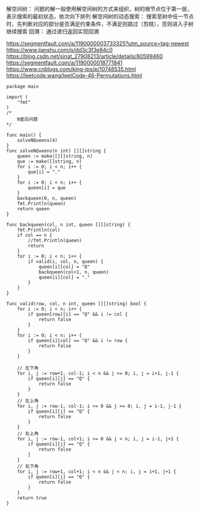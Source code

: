 
解空间树：
	问题的解一般使用解空间树的方式来组织，树的根节点位于第一层，表示搜索的最初状态，依次向下排列
解空间树的动态搜索：
	搜索至树中任一节点时，先判断对应的部分是否满足约束条件，不满足则跳过（剪枝），否则进入子树继续搜索
回溯：
	通过递归返回实现回溯


https://segmentfault.com/a/1190000003733325?utm_source=tag-newest
https://www.jianshu.com/p/dd3c3f3e84c0
https://blog.csdn.net/sinat_27908213/article/details/80599460
https://segmentfault.com/a/1190000018771841
https://www.cnblogs.com/king-lps/p/10748535.html
https://leetcode.wang/leetCode-46-Permutations.html


```
package main

import (
	"fmt"
)
/*
	N皇后问题
*/

func main() {
	solveNQueens(4)
}
func solveNQueens(n int) [][]string {
	queen := make([][]string, n)
	que := make([]string, n)
	for i := 0; i < n; i++ {
		que[i] = "."
	}
	for i := 0; i < n; i++ {
		queen[i] = que
	}
	backqueen(0, n, queen)
	fmt.Println(queen)
	return queen
}

func backqueen(col, n int, queen [][]string) {
	fmt.Println(col)
	if col == n {
		//fmt.Println(queen)
		return
	}
	for i := 0; i < n; i++ {
		if valid(i, col, n, queen) {
			queen[i][col] = "Q"
			backqueen(col+1, n, queen)
			queen[i][col] = "."
		}
	}
}

func valid(row, col, n int, queen [][]string) bool {
	for i := 0; i < n; i++ {
		if queen[row][i] == "Q" && i != col {
			return false
		}
	}
	for i := 0; i < n; i++ {
		if queen[i][col] == "Q" && i != row {
			return false
		}
	}

	// 左下角
	for i, j := row+1, col-1; i < n && j >= 0; i, j = i+1, j-1 {
		if queen[i][j] == "Q" {
			return false
		}
	}
	// 左上角
	for i, j := row-1, col-1; i >= 0 && j >= 0; i, j = i-1, j-1 {
		if queen[i][j] == "Q" {
			return false
		}
	}
	// 右上角
	for i, j := row-1, col+1; i >= 0 && j < n; i, j = i-1, j+1 {
		if queen[i][j] == "Q" {
			return false
		}
	}
	// 右下角
	for i, j := row+1, col+1; i < n && j < n; i, j = i+1, j+1 {
		if queen[i][j] == "Q" {
			return false
		}
	}
	return true
}
```

